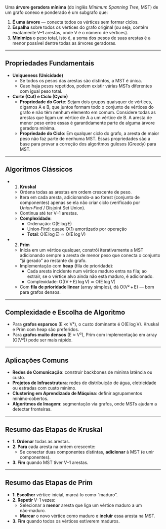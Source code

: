 
Uma **árvore geradora mínima** (do inglês _Minimum Spanning Tree_, MST) de um grafo conexo e ponderado é um subgrafo que:
1. **É uma árvore** — conecta todos os vértices sem formar ciclos.
2. **Espalha** sobre todos os vértices do grafo original (ou seja, contém exatamente V–1 arestas, onde V é o número de vértices).
3. **Minimiza** o peso total, isto é, a soma dos pesos de suas arestas é a menor possível dentre todas as árvores geradoras.
---
## Propriedades Fundamentais

- **Uniqueness (Unicidade)**
    - Se todos os pesos das arestas são distintos, a MST é única.
    - Caso haja pesos repetidos, podem existir várias MSTs diferentes com igual peso total.
- **Corte (Cut) e Ciclo (Cycle)**
    - **Propriedade do Corte**: Sejam dois grupos quaisquer de vértices, digamos A e B, que juntos formam todo o conjunto de vértices do grafo e não têm nenhum elemento em comum. Considere todas as arestas que ligam um vértice de A a um vértice de B. A aresta de menor peso entre essas é garantidamente parte de alguma árvore geradora mínima.
    - **Propriedade do Ciclo**: Em qualquer ciclo do grafo, a aresta de maior peso não faz parte de nenhuma MST.
Essas propriedades são a base para provar a correção dos algoritmos gulosos (Greedy) para MST.

---

## Algoritmos Clássicos

- 1. **Kruskal**
    - Ordena todas as arestas em ordem crescente de peso.
    - Itera em cada aresta, adicionando-a ao forest (conjunto de componentes) apenas se ela não criar ciclo (verificado por _Union‑Find_ / Disjoint Set Union).
    - Continua até ter V–1 arestas.
    - **Complexidade**:
        - Ordenação: O(E log E)
        - Union‑Find: quase O(1) amortizado por operação
        - **Total**: O(E log E) ≃ O(E log V)
- 2. **Prim**
    - Inicia em um vértice qualquer, constrói iterativamente a MST adicionando sempre a aresta de menor peso que conecta o conjunto “já gerado” ao restante do grafo.   
    - Implementação com **heap** (fila de prioridade):
        - Cada aresta incidente num vértice maduro entra na fila; ao extrair, se o vértice alvo ainda não está maduro, é adicionado.
        - Complexidade: O((V + E) log V) ≃ O(E log V)
    - Com **fila de prioridade linear** (array simples), dá O(V² + E) — bom para grafos densos.

---
## Complexidade e Escolha de Algoritmo

- Para **grafos esparsos** (E ≪ V²), o custo dominante é O(E log V). Kruskal e Prim com heap são preferidos.
- Para **grafos muito densos** (E ≈ V²), Prim com implementação em array (O(V²)) pode ser mais rápido.
---
## Aplicações Comuns

- **Redes de Comunicação**: construir backbones de mínima latência ou custo.
- **Projetos de Infraestrutura**: redes de distribuição de água, eletricidade ou estradas com custo mínimo.
- **Clustering em Aprendizado de Máquina**: definir agrupamentos mínimo‑cobertos.
- **Algoritmos de Imagem**: segmentação via grafos, onde MSTs ajudam a detectar fronteiras.
---
## Resumo das Etapas de Kruskal

- **1. Ordenar** todas as arestas.
- **2. Para** cada aresta na ordem crescente:
    - Se conectar duas componentes distintas, **adicionar** à MST (e unir componentes).    
- **3. Fim** quando MST tiver V–1 arestas.

---
## Resumo das Etapas de Prim

- **1. Escolher** vértice inicial, marcá‑lo como “maduro”.
- **2. Repetir** V–1 vezes:
    - Selecionar a **menor** aresta que liga um vértice maduro a um não‑maduro.
    - **Marcar** o novo vértice como maduro e **incluir** essa aresta na MST.
- **3. Fim** quando todos os vértices estiverem maduros.